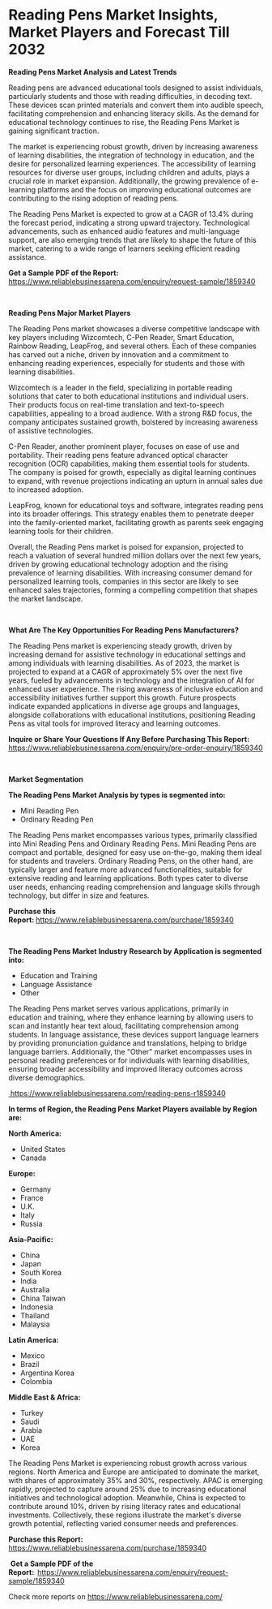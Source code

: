 <p><h1>Reading Pens Market Insights, Market Players and Forecast Till 2032</h1></p><p><strong>Reading Pens Market Analysis and Latest Trends</strong></p>
<p><p>Reading pens are advanced educational tools designed to assist individuals, particularly students and those with reading difficulties, in decoding text. These devices scan printed materials and convert them into audible speech, facilitating comprehension and enhancing literacy skills. As the demand for educational technology continues to rise, the Reading Pens Market is gaining significant traction.</p><p>The market is experiencing robust growth, driven by increasing awareness of learning disabilities, the integration of technology in education, and the desire for personalized learning experiences. The accessibility of learning resources for diverse user groups, including children and adults, plays a crucial role in market expansion. Additionally, the growing prevalence of e-learning platforms and the focus on improving educational outcomes are contributing to the rising adoption of reading pens.</p><p>The Reading Pens Market is expected to grow at a CAGR of 13.4% during the forecast period, indicating a strong upward trajectory. Technological advancements, such as enhanced audio features and multi-language support, are also emerging trends that are likely to shape the future of this market, catering to a wide range of learners seeking efficient reading assistance.</p></p>
<p><strong>Get a Sample PDF of the Report:&nbsp;</strong> <a href="https://www.reliablebusinessarena.com/enquiry/request-sample/1859340?utm_campaign=3292&utm_medium=2&utm_source=Github&utm_content=ia&utm_term=04042025&utm_id=reading-pens">https://www.reliablebusinessarena.com/enquiry/request-sample/1859340</a></p>
<p>&nbsp;</p>
<p><strong>Reading Pens Major Market Players</strong></p>
<p><p>The Reading Pens market showcases a diverse competitive landscape with key players including Wizcomtech, C-Pen Reader, Smart Education, Rainbow Reading, LeapFrog, and several others. Each of these companies has carved out a niche, driven by innovation and a commitment to enhancing reading experiences, especially for students and those with learning disabilities.</p><p>Wizcomtech is a leader in the field, specializing in portable reading solutions that cater to both educational institutions and individual users. Their products focus on real-time translation and text-to-speech capabilities, appealing to a broad audience. With a strong R&D focus, the company anticipates sustained growth, bolstered by increasing awareness of assistive technologies.</p><p>C-Pen Reader, another prominent player, focuses on ease of use and portability. Their reading pens feature advanced optical character recognition (OCR) capabilities, making them essential tools for students. The company is poised for growth, especially as digital learning continues to expand, with revenue projections indicating an upturn in annual sales due to increased adoption.</p><p>LeapFrog, known for educational toys and software, integrates reading pens into its broader offerings. This strategy enables them to penetrate deeper into the family-oriented market, facilitating growth as parents seek engaging learning tools for their children.</p><p>Overall, the Reading Pens market is poised for expansion, projected to reach a valuation of several hundred million dollars over the next few years, driven by growing educational technology adoption and the rising prevalence of learning disabilities. With increasing consumer demand for personalized learning tools, companies in this sector are likely to see enhanced sales trajectories, forming a compelling competition that shapes the market landscape.</p></p>
<p>&nbsp;</p>
<p><strong>What Are The Key Opportunities For Reading Pens Manufacturers?</strong></p>
<p><p>The Reading Pens market is experiencing steady growth, driven by increasing demand for assistive technology in educational settings and among individuals with learning disabilities. As of 2023, the market is projected to expand at a CAGR of approximately 5% over the next five years, fueled by advancements in technology and the integration of AI for enhanced user experience. The rising awareness of inclusive education and accessibility initiatives further support this growth. Future prospects indicate expanded applications in diverse age groups and languages, alongside collaborations with educational institutions, positioning Reading Pens as vital tools for improved literacy and learning outcomes.</p></p>
<p><strong>Inquire or Share Your Questions If Any Before Purchasing This Report:</strong> <a href="https://www.reliablebusinessarena.com/enquiry/pre-order-enquiry/1859340?utm_campaign=3292&utm_medium=2&utm_source=Github&utm_content=ia&utm_term=04042025&utm_id=reading-pens">https://www.reliablebusinessarena.com/enquiry/pre-order-enquiry/1859340</a></p>
<p>&nbsp;</p>
<p><strong>Market Segmentation</strong></p>
<p><strong>The Reading Pens Market Analysis by types is segmented into:</strong></p>
<p><ul><li>Mini Reading Pen</li><li>Ordinary Reading Pen</li></ul></p>
<p><p>The Reading Pens market encompasses various types, primarily classified into Mini Reading Pens and Ordinary Reading Pens. Mini Reading Pens are compact and portable, designed for easy use on-the-go, making them ideal for students and travelers. Ordinary Reading Pens, on the other hand, are typically larger and feature more advanced functionalities, suitable for extensive reading and learning applications. Both types cater to diverse user needs, enhancing reading comprehension and language skills through technology, but differ in size and features.</p></p>
<p><strong>Purchase this Report:&nbsp;</strong><a href="https://www.reliablebusinessarena.com/purchase/1859340?utm_campaign=3292&utm_medium=2&utm_source=Github&utm_content=ia&utm_term=04042025&utm_id=reading-pens">https://www.reliablebusinessarena.com/purchase/1859340</a></p>
<p>&nbsp;</p>
<p><strong>The Reading Pens Market Industry Research by Application is segmented into:</strong></p>
<p><ul><li>Education and Training</li><li>Language Assistance</li><li>Other</li></ul></p>
<p><p>The Reading Pens market serves various applications, primarily in education and training, where they enhance learning by allowing users to scan and instantly hear text aloud, facilitating comprehension among students. In language assistance, these devices support language learners by providing pronunciation guidance and translations, helping to bridge language barriers. Additionally, the "Other" market encompasses uses in personal reading preferences or for individuals with learning disabilities, ensuring broader accessibility and improved literacy outcomes across diverse demographics.</p></p>
<p><a href="https://www.reliablebusinessarena.com/reading-pens-r1859340?utm_campaign=3292&utm_medium=2&utm_source=Github&utm_content=ia&utm_term=04042025&utm_id=reading-pens">&nbsp;https://www.reliablebusinessarena.com/reading-pens-r1859340</a></p>
<p><strong>In terms of Region, the Reading Pens Market Players available by Region are:</strong></p>
<p>
    <p> <strong> North America: </strong>
        <ul>
            <li>United States</li>
            <li>Canada</li>
        </ul>
        </p> 
    <p> <strong> Europe: </strong>
        <ul>
            <li>Germany</li>
            <li>France</li>
            <li>U.K.</li>
            <li>Italy</li>
            <li>Russia</li>
        </ul>
        </p> 
    <p> <strong> Asia-Pacific: </strong>
        <ul>
            <li>China</li>
            <li>Japan</li>
            <li>South Korea</li>
            <li>India</li>
            <li>Australia</li>
            <li>China Taiwan</li>
            <li>Indonesia</li>
            <li>Thailand</li>
            <li>Malaysia</li>
        </ul>
        </p> 
    <p> <strong> Latin America: </strong>
        <ul>
            <li>Mexico</li>
            <li>Brazil</li>
            <li>Argentina Korea</li>
            <li>Colombia</li>
        </ul>
        </p> 
    <p> <strong> Middle East & Africa: </strong>
        <ul>
            <li>Turkey</li>
            <li>Saudi</li>
            <li>Arabia</li>
            <li>UAE</li>
            <li>Korea</li>
        </ul>
    </p>
    </p>
<p><p>The Reading Pens Market is experiencing robust growth across various regions. North America and Europe are anticipated to dominate the market, with shares of approximately 35% and 30%, respectively. APAC is emerging rapidly, projected to capture around 25% due to increasing educational initiatives and technological adoption. Meanwhile, China is expected to contribute around 10%, driven by rising literacy rates and educational investments. Collectively, these regions illustrate the market's diverse growth potential, reflecting varied consumer needs and preferences.</p></p>
<p><strong>Purchase this Report: </strong><a href="https://www.reliablebusinessarena.com/purchase/1859340?utm_campaign=3292&utm_medium=2&utm_source=Github&utm_content=ia&utm_term=04042025&utm_id=reading-pens">https://www.reliablebusinessarena.com/purchase/1859340</a></p>
<p>&nbsp;<strong>Get a Sample PDF of the Report:&nbsp;&nbsp;</strong><a href="https://www.reliablebusinessarena.com/enquiry/request-sample/1859340?utm_campaign=3292&utm_medium=2&utm_source=Github&utm_content=ia&utm_term=04042025&utm_id=reading-pens">https://www.reliablebusinessarena.com/enquiry/request-sample/1859340</a></p>
<p><strong></strong></p>
<p>Check more reports on <a href="https://www.reliablebusinessarena.com/?utm_campaign=3292&utm_medium=2&utm_source=Github&utm_content=ia&utm_term=04042025&utm_id=reading-pens">https://www.reliablebusinessarena.com/</a></p>